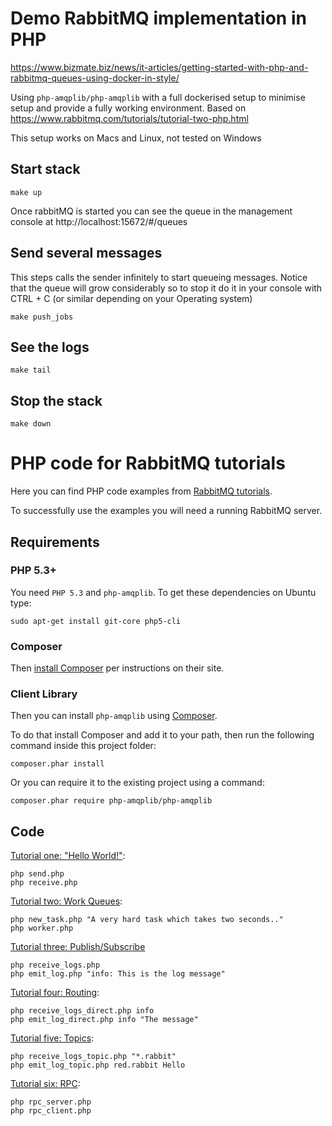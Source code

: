 # Demo RabbitMQ implementation in PHP

https://www.bizmate.biz/news/it-articles/getting-started-with-php-and-rabbitmq-queues-using-docker-in-style/

Using `php-amqplib/php-amqplib` with a full dockerised setup to minimise setup and provide a fully working environment.
Based on https://www.rabbitmq.com/tutorials/tutorial-two-php.html

This setup works on Macs and Linux, not tested on Windows

## Start stack

`make up`

Once rabbitMQ is started you can see the queue in the management console at  http://localhost:15672/#/queues

## Send several messages

This steps calls the sender infinitely to start queueing messages. Notice that the queue will grow considerably so to
stop it do it in your console with CTRL + C (or similar depending on your Operating system)

`make push_jobs`

## See the logs

`make tail`

## Stop the stack

`make down`

# PHP code for RabbitMQ tutorials

Here you can find PHP code examples from [RabbitMQ
tutorials](https://www.rabbitmq.com/getstarted.html).

To successfully use the examples you will need a running RabbitMQ server.

## Requirements

### PHP 5.3+

You need `PHP 5.3` and `php-amqplib`. To get these
dependencies on Ubuntu type:

    sudo apt-get install git-core php5-cli


### Composer

Then [install Composer](https://getcomposer.org/download/) per instructions on their site.


### Client Library

Then you can install `php-amqplib` using [Composer](https://getcomposer.org).

To do that install Composer and add it to your path, then run the following command
inside this project folder:

    composer.phar install
    
Or you can require it to the existing project using a command:

    composer.phar require php-amqplib/php-amqplib

## Code

[Tutorial one: "Hello World!"](https://www.rabbitmq.com/tutorials/tutorial-one-php.html):

    php send.php
    php receive.php


[Tutorial two: Work Queues](https://www.rabbitmq.com/tutorials/tutorial-two-php.html):

    php new_task.php "A very hard task which takes two seconds.."
    php worker.php


[Tutorial three: Publish/Subscribe](https://www.rabbitmq.com/tutorials/tutorial-three-php.html)

    php receive_logs.php
    php emit_log.php "info: This is the log message"

[Tutorial four: Routing](https://www.rabbitmq.com/tutorials/tutorial-four-php.html):

    php receive_logs_direct.php info
    php emit_log_direct.php info "The message"


[Tutorial five: Topics](https://www.rabbitmq.com/tutorials/tutorial-five-php.html):

    php receive_logs_topic.php "*.rabbit"
    php emit_log_topic.php red.rabbit Hello

[Tutorial six: RPC](https://www.rabbitmq.com/tutorials/tutorial-six-php.html):

    php rpc_server.php
    php rpc_client.php
